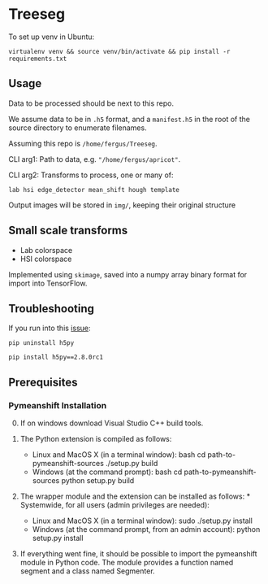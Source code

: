 # Treeseg

To set up venv in Ubuntu:

`virtualenv venv && source venv/bin/activate && pip install -r requirements.txt`

## Usage
Data to be processed should be next to this repo.

We assume data to be in `.h5` format, and a `manifest.h5` in the root of the source directory to enumerate 
filenames.

Assuming this repo is `/home/fergus/Treeseg`.

CLI arg1: Path to data, e.g. `"/home/fergus/apricot"`.

CLI arg2: Transforms to process, one or many of:

`lab hsi edge_detector mean_shift hough template`

Output images will be stored in `img/`, keeping their original structure

## Small scale transforms

- Lab colorspace
- HSI colorspace

Implemented using `skimage`, saved into a numpy array binary format for import into TensorFlow.

## Troubleshooting

If you run into this [issue](https://github.com/pandas-dev/pandas/issues/19666):

`pip uninstall h5py` 
</br>

`pip install h5py==2.8.0rc1`

## Prerequisites
### Pymeanshift Installation

0. If on windows download Visual Studio C++ build tools.

1.  The Python extension is compiled as follows: 
    * Linux and MacOS X (in a terminal window): bash cd path-to-pymeanshift-sources ./setup.py build 
    * Windows (at the command prompt): bash cd path-to-pymeanshift-sources python setup.py build

2.  The wrapper module and the extension can be installed as follows: * Systemwide, for all users (admin privileges are needed):
    * Linux and MacOS X (in a terminal window): sudo ./setup.py install
    * Windows (at the command prompt, from an admin account): python setup.py install

3.  If everything went fine, it should be possible to import the pymeanshift module in Python code. The module provides a function named segment and a class named Segmenter.
